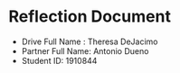 # Reflection Document

* Drive Full Name  : Theresa DeJacimo 
* Partner Full Name: Antonio Dueno
* Student ID:  1910844

